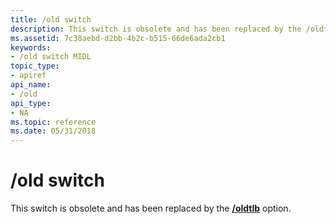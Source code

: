 ```yaml
---
title: /old switch
description: This switch is obsolete and has been replaced by the /oldtlb option.
ms.assetid: 7c38aebd-d2bb-4b2c-b515-66de6ada2cb1
keywords:
- /old switch MIDL
topic_type:
- apiref
api_name:
- /old
api_type:
- NA
ms.topic: reference
ms.date: 05/31/2018
---
```


# /old switch

This switch is obsolete and has been replaced by the [**/oldtlb**](-oldtlb.md) option.

 

 




